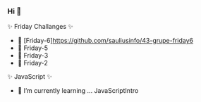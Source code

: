 ### Hi 👋

✨ Friday Challanges ✨
- 🔭 [Friday-6]https://github.com/sauliusinfo/43-grupe-friday6
- 🔭 Friday-5
- 🔭 Friday-3
- 🔭 Friday-2

✨ JavaScript ✨
- 🌱 I’m currently learning ... JavaScriptIntro

<!-- 
- 👯 I’m looking to collaborate on ...
- 🤔 I’m looking for help with ...
- 💬 Ask me about ...
- 📫 How to reach me: ...
- 😄 Pronouns: ...
- ⚡ Fun fact: ... -->

